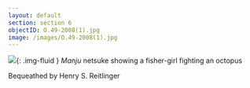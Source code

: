 ```yaml
---
layout: default
section: section 6
objectID: O.49-2008(1).jpg
image: /images/O.49-2008(1).jpg
---
```

![]({{site.baseurl}}/images/O.49-2008(1).jpg){: .img-fluid }
<em>Manju</em> netsuke showing a fisher-girl fighting an octopus

Bequeathed by Henry S. Reitlinger

